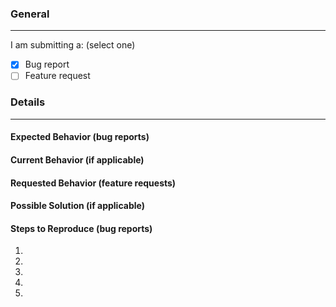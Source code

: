 <!-- Provide a general summary of the issue in the title above. -->

### General
----
<!-- [ ] = Unchecked, [x] = Checked. -->
I am submitting a: (select one) 
* [x] Bug report
* [ ] Feature request

### Details
----
#### Expected Behavior (bug reports)
<!-- Tell us what should happen. -->

#### Current Behavior (if applicable)
<!-- Tell us what happens instead of the expected behavior. -->

#### Requested Behavior  (feature requests)
<!-- Tell us what you want to happen -->

#### Possible Solution (if applicable)
<!-- Think you have a solution? Let us know! -->

#### Steps to Reproduce (bug reports)
<!-- Provide a link to a live example, or a set of steps to reproduce -->
<!-- this bug. Bug reports will be closed/ignored if missing. -->
1. 
2. 
3. 
4. 
5. 